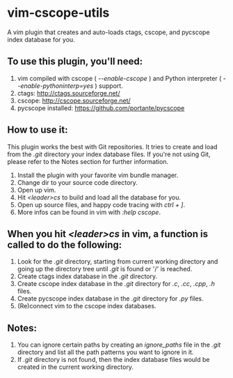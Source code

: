 vim-cscope-utils
================

A vim plugin that creates and auto-loads ctags, cscope, and pycscope index
database for you.


## To use this plugin, you'll need:

1. vim compiled with cscope ( *--enable-cscope* ) and Python interpreter
( *--enable-pythoninterp=yes* ) support.
2. ctags: http://ctags.sourceforge.net/
3. cscope: http://cscope.sourceforge.net/
4. pycscope installed: https://github.com/portante/pycscope


## How to use it:

This plugin works the best with Git repositories. It tries to create and load
from the *.git* directory your index database files. If you're not using Git,
please refer to the Notes section for further information.

1. Install the plugin with your favorite vim bundle manager.
2. Change dir to your source code directory.
3. Open up vim.
4. Hit *&lt;leader&gt;cs* to build and load all the database for you.
5. Open up source files, and happy code tracing with *ctrl + ]*.
6. More infos can be found in vim with *:help cscope*.


## When you hit *&lt;leader&gt;cs* in vim, a function is called to do the following:

1. Look for the *.git* directory, starting from current working directory and
    going up the directory tree until *.git* is found or '/' is reached.
2. Create ctags index database in the *.git* directory.
3. Create cscope index database in the *.git* directory for *.c*, *.cc*, *.cpp*,
    *.h* files.
4. Create pycscope index database in the *.git* directory for *.py* files.
5. (Re)connect vim to the cscope index databases.

## Notes:

1. You can ignore certain paths by creating an *ignore_paths* file in the *.git*
    directory and list all the path patterns you want to ignore in it.
2. If *.git* directory is not found, then the index database files would be
    created in the current working directory.
